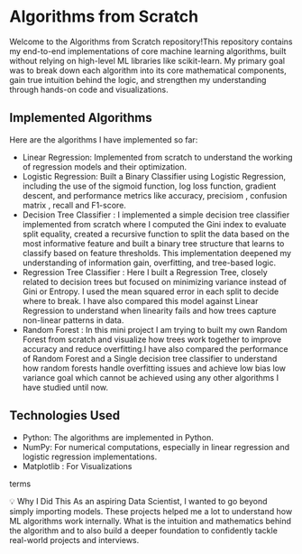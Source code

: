 ﻿# Algorithms from Scratch
Welcome to the Algorithms from Scratch repository!This repository contains my end-to-end implementations of core machine learning algorithms, built without relying on high-level ML libraries like scikit-learn. My primary goal was to break down each algorithm into its core mathematical components, gain true intuition behind the logic, and strengthen my understanding through hands-on code and visualizations.

## Implemented Algorithms
Here are the algorithms I have implemented so far:
- Linear Regression: Implemented from scratch to understand the working of regression models and their optimization.
- Logistic Regression: Built a Binary Classifier using Logistic Regression, including the use of the sigmoid function, log loss function, gradient descent, and performance metrics like accuracy, precisiom , confusion matrix , recall and F1-score.
- Decision Tree Classifier : I implemented a simple decision tree classifier implemented from scratch where I computed the Gini index to evaluate split equality, created a recursive function to split the data based on the most informative feature and built a binary tree structure that learns to classify based on feature thresholds. This implementation deepened my understanding of information gain, overfitting, and tree-based logic. 
- Regression Tree Classifier : Here I built a Regression Tree, closely related to decision trees but focused on minimizing variance instead of Gini or Entropy. I used the mean squared error in each split to decide where to break. I have also compared this model against Linear Regression to understand when linearity fails and how trees capture non-linear patterns in data. 
- Random Forest : In this mini project I am trying to built my own Random Forest from scratch and visualize how trees work together to improve accuracy and reduce overfitting.I have also compared the performance of Random Forest and a Single decision tree classifier to understand how random forests handle overfitting issues and achieve low bias low variance goal which cannot be achieved using any other algorithms I have studied until now. 

## Technologies Used
- Python: The algorithms are implemented in Python.
- NumPy: For numerical computations, especially in linear regression and logistic regression implementations.
- Matplotlib : For Visualizations

terms

💡 Why I Did This
As an aspiring Data Scientist, I wanted to go beyond simply importing models. These projects helped me a lot to understand how ML algorithms work internally. What is the intuition and mathematics behind the algorithm and to also build a deeper foundation to confidently tackle real-world projects and interviews. 
